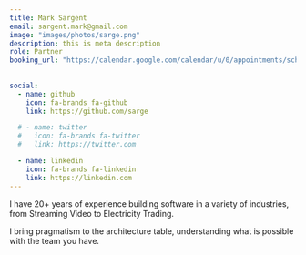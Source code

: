 ```yaml
---
title: Mark Sargent
email: sargent.mark@gmail.com
image: "images/photos/sarge.png"
description: this is meta description
role: Partner
booking_url: "https://calendar.google.com/calendar/u/0/appointments/schedules/AcZssZ3VEkEZy2lqDBWbIzj0BuSUtllz0oVJ3mXm3NNKArSYQnp33t_5oxzJ900B2Z_Bz8_jX4PFHzzM?gv=true"
    
  
social:
  - name: github
    icon: fa-brands fa-github
    link: https://github.com/sarge

  # - name: twitter
  #   icon: fa-brands fa-twitter
  #   link: https://twitter.com

  - name: linkedin
    icon: fa-brands fa-linkedin
    link: https://linkedin.com
---
```


I have 20+ years of experience building software in a variety of industries, from Streaming Video to Electricity Trading.
    
    
I bring pragmatism to the architecture table, understanding what is possible with the team you have.
